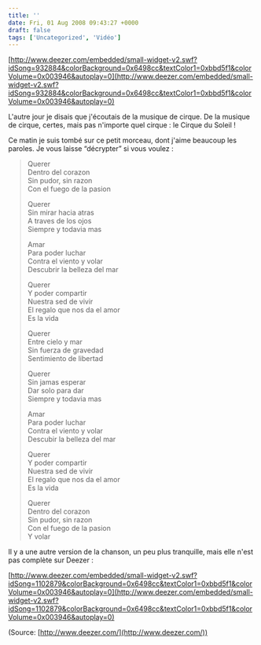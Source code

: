 ```yaml
---
title: ''
date: Fri, 01 Aug 2008 09:43:27 +0000
draft: false
tags: ['Uncategorized', 'Vidéo']
---
```


[http://www.deezer.com/embedded/small-widget-v2.swf?idSong=932884&colorBackground=0x6498cc&textColor1=0xbbd5f1&colorVolume=0x003946&autoplay=0](http://www.deezer.com/embedded/small-widget-v2.swf?idSong=932884&colorBackground=0x6498cc&textColor1=0xbbd5f1&colorVolume=0x003946&autoplay=0)

L'autre jour je disais que j'écoutais de la musique de cirque. De la musique de cirque, certes, mais pas n'importe quel cirque : le Cirque du Soleil !

Ce matin je suis tombé sur ce petit morceau, dont j'aime beaucoup les paroles. Je vous laisse “décrypter” si vous voulez :

> Querer  
> Dentro del corazon  
> Sin pudor, sin razon  
> Con el fuego de la pasion
> 
> Querer  
> Sin mirar hacia atras  
> A traves de los ojos  
> Siempre y todavia mas
> 
> Amar  
> Para poder luchar  
> Contra el viento y volar  
> Descubrir la belleza del mar
> 
> Querer  
> Y poder compartir  
> Nuestra sed de vivir  
> El regalo que nos da el amor  
> Es la vida
> 
> Querer  
> Entre cielo y mar  
> Sin fuerza de gravedad  
> Sentimiento de libertad
> 
> Querer  
> Sin jamas esperar  
> Dar solo para dar  
> Siempre y todavia mas
> 
> Amar  
> Para poder luchar  
> Contra el viento y volar  
> Descubir la belleza del mar
> 
> Querer  
> Y poder compartir  
> Nuestra sed de vivir  
> El regalo que nos da el amor  
> Es la vida
> 
> Querer  
> Dentro del corazon  
> Sin pudor, sin razon  
> Con el fuego de la pasion  
> Y volar

Il y a une autre version de la chanson, un peu plus tranquille, mais elle n'est pas complète sur Deezer :

[http://www.deezer.com/embedded/small-widget-v2.swf?idSong=1102879&colorBackground=0x6498cc&textColor1=0xbbd5f1&colorVolume=0x003946&autoplay=0](http://www.deezer.com/embedded/small-widget-v2.swf?idSong=1102879&colorBackground=0x6498cc&textColor1=0xbbd5f1&colorVolume=0x003946&autoplay=0)

(Source: [http://www.deezer.com/](http://www.deezer.com/))